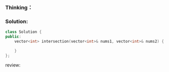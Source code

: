 ### Thinking：

### Solution:

```cpp
class Solution {
public:
    vector<int> intersection(vector<int>& nums1, vector<int>& nums2) {
        
    }
};
```

review: